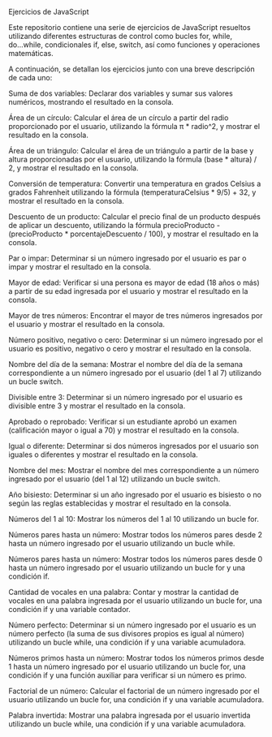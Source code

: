 Ejercicios de JavaScript

Este repositorio contiene una serie de ejercicios de JavaScript resueltos utilizando diferentes estructuras de control como bucles for, while, do...while, condicionales if, else, switch, así como funciones y operaciones matemáticas.

A continuación, se detallan los ejercicios junto con una breve descripción de cada uno:

Suma de dos variables: Declarar dos variables y sumar sus valores numéricos, mostrando el resultado en la consola.

Área de un círculo: Calcular el área de un círculo a partir del radio proporcionado por el usuario, utilizando la fórmula π * radio^2, y mostrar el resultado en la consola.

Área de un triángulo: Calcular el área de un triángulo a partir de la base y altura proporcionadas por el usuario, utilizando la fórmula (base * altura) / 2, y mostrar el resultado en la consola.

Conversión de temperatura: Convertir una temperatura en grados Celsius a grados Fahrenheit utilizando la fórmula (temperaturaCelsius * 9/5) + 32, y mostrar el resultado en la consola.

Descuento de un producto: Calcular el precio final de un producto después de aplicar un descuento, utilizando la fórmula precioProducto - (precioProducto * porcentajeDescuento / 100), y mostrar el resultado en la consola.

Par o impar: Determinar si un número ingresado por el usuario es par o impar y mostrar el resultado en la consola.

Mayor de edad: Verificar si una persona es mayor de edad (18 años o más) a partir de su edad ingresada por el usuario y mostrar el resultado en la consola.

Mayor de tres números: Encontrar el mayor de tres números ingresados por el usuario y mostrar el resultado en la consola.

Número positivo, negativo o cero: Determinar si un número ingresado por el usuario es positivo, negativo o cero y mostrar el resultado en la consola.

Nombre del día de la semana: Mostrar el nombre del día de la semana correspondiente a un número ingresado por el usuario (del 1 al 7) utilizando un bucle switch.

Divisible entre 3: Determinar si un número ingresado por el usuario es divisible entre 3 y mostrar el resultado en la consola.

Aprobado o reprobado: Verificar si un estudiante aprobó un examen (calificación mayor o igual a 70) y mostrar el resultado en la consola.

Igual o diferente: Determinar si dos números ingresados por el usuario son iguales o diferentes y mostrar el resultado en la consola.

Nombre del mes: Mostrar el nombre del mes correspondiente a un número ingresado por el usuario (del 1 al 12) utilizando un bucle switch.

Año bisiesto: Determinar si un año ingresado por el usuario es bisiesto o no según las reglas establecidas y mostrar el resultado en la consola.

Números del 1 al 10: Mostrar los números del 1 al 10 utilizando un bucle for.

Números pares hasta un número: Mostrar todos los números pares desde 2 hasta un número ingresado por el usuario utilizando un bucle while.

Números pares hasta un número: Mostrar todos los números pares desde 0 hasta un número ingresado por el usuario utilizando un bucle for y una condición if.

Cantidad de vocales en una palabra: Contar y mostrar la cantidad de vocales en una palabra ingresada por el usuario utilizando un bucle for, una condición if y una variable contador.

Número perfecto: Determinar si un número ingresado por el usuario es un número perfecto (la suma de sus divisores propios es igual al número) utilizando un bucle while, una condición if y una variable acumuladora.

Números primos hasta un número: Mostrar todos los números primos desde 1 hasta un número ingresado por el usuario utilizando un bucle for, una condición if y una función auxiliar para verificar si un número es primo.

Factorial de un número: Calcular el factorial de un número ingresado por el usuario utilizando un bucle for, una condición if y una variable acumuladora.

Palabra invertida: Mostrar una palabra ingresada por el usuario invertida utilizando un bucle while, una condición if y una variable acumuladora.
